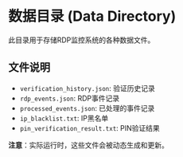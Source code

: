 # 数据目录 (Data Directory)

此目录用于存储RDP监控系统的各种数据文件。

## 文件说明

- `verification_history.json`: 验证历史记录
- `rdp_events.json`: RDP事件记录
- `processed_events.json`: 已处理的事件记录
- `ip_blacklist.txt`: IP黑名单
- `pin_verification_result.txt`: PIN验证结果

**注意**：实际运行时，这些文件会被动态生成和更新。 